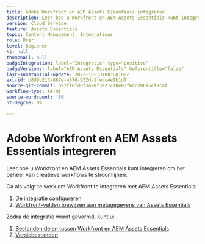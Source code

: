 ```yaml
---
title: Adobe Workfront en AEM Assets Essentials integreren
description: Leer hoe u Workfront en AEM Assets Essentials kunt integreren.
version: Cloud Service
feature: Assets Essentials
topic: Content Management, Integrations
role: User
level: Beginner
kt: null
thumbnail: null
badgeIntegration: label="Integratie" type="positive"
badgeVersions: label="AEM Assets Essentials" before-title="false"
last-substantial-update: 2022-10-13T00:00:00Z
exl-id: b8d9b213-867e-457d-932d-1fedc4e1b1d7
source-git-commit: 097ff8fd0f3a28f3e21c10e03f6dc28695cf9caf
workflow-type: tm+mt
source-wordcount: '80'
ht-degree: 0%

---
```


# Adobe Workfront en AEM Assets Essentials integreren

Leer hoe u Workfront en AEM Assets Essentials kunt integreren om het beheer van creatieve workflows te stroomlijnen.

Ga als volgt te werk om Workfront te integreren met AEM Assets Essentials:

1. [De integratie configureren](./configure.md)
1. [Workfront-velden toewijzen aan metagegevens van Assets Essentials](./map-metadata.md)

Zodra de integratie wordt gevormd, kunt u:

1. [Bestanden delen tussen Workfront en AEM Assets Essentials](./link-send.md)
1. [Versiebestanden](./versions.md)

